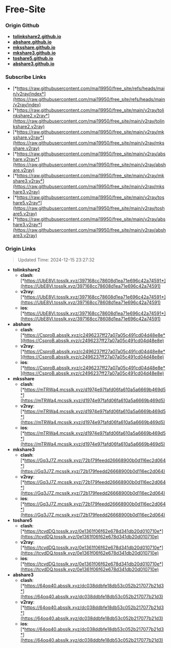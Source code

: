 # Free-Site

### Origin Github

- [**tolinkshare2.github.io**](https://github.com/tolinkshare2/tolinkshare2.github.io)
- [**abshare.github.io**](https://github.com/abshare/abshare.github.io)
- [**mksshare.github.io**](https://github.com/mksshare/mksshare.github.io)
- [**mkshare3.github.io**](https://github.com/mkshare3/mkshare3.github.io)
- [**toshare5.github.io**](https://github.com/toshare5/toshare5.github.io)
- [**abshare3.github.io**](https://github.com/abshare3/abshare3.github.io)

### Subscribe Links

- [*https://raw.githubusercontent.com/mai19950/free_site/refs/heads/main/v2ray/index*](https://raw.githubusercontent.com/mai19950/free_site/refs/heads/main/v2ray/index)
- [*https://raw.githubusercontent.com/mai19950/free_site/main/v2ray/tolinkshare2.v2ray*](https://raw.githubusercontent.com/mai19950/free_site/main/v2ray/tolinkshare2.v2ray)
- [*https://raw.githubusercontent.com/mai19950/free_site/main/v2ray/mksshare.v2ray*](https://raw.githubusercontent.com/mai19950/free_site/main/v2ray/mksshare.v2ray)
- [*https://raw.githubusercontent.com/mai19950/free_site/main/v2ray/abshare.v2ray*](https://raw.githubusercontent.com/mai19950/free_site/main/v2ray/abshare.v2ray)
- [*https://raw.githubusercontent.com/mai19950/free_site/main/v2ray/mkshare3.v2ray*](https://raw.githubusercontent.com/mai19950/free_site/main/v2ray/mkshare3.v2ray)
- [*https://raw.githubusercontent.com/mai19950/free_site/main/v2ray/toshare5.v2ray*](https://raw.githubusercontent.com/mai19950/free_site/main/v2ray/toshare5.v2ray)
- [*https://raw.githubusercontent.com/mai19950/free_site/main/v2ray/abshare3.v2ray*](https://raw.githubusercontent.com/mai19950/free_site/main/v2ray/abshare3.v2ray)

### Origin Links

> Updated Time: 2024-12-15 23:27:32

- **tolinkshare2**
  - **clash**: [*https://UbE8Vl.tosslk.xyz/397168cc78608d1ea71e696c42a74591*](https://UbE8Vl.tosslk.xyz/397168cc78608d1ea71e696c42a74591)
  - **v2ray**: [*https://UbE8Vl.tosslk.xyz/397168cc78608d1ea71e696c42a74591*](https://UbE8Vl.tosslk.xyz/397168cc78608d1ea71e696c42a74591)
  - **ios**: [*https://UbE8Vl.tosslk.xyz/397168cc78608d1ea71e696c42a74591*](https://UbE8Vl.tosslk.xyz/397168cc78608d1ea71e696c42a74591)
- **abshare**
  - **clash**: [*https://CsproB.absslk.xyz/c2496237ff27a07a05c491cd04d48e8e*](https://CsproB.absslk.xyz/c2496237ff27a07a05c491cd04d48e8e)
  - **v2ray**: [*https://CsproB.absslk.xyz/c2496237ff27a07a05c491cd04d48e8e*](https://CsproB.absslk.xyz/c2496237ff27a07a05c491cd04d48e8e)
  - **ios**: [*https://CsproB.absslk.xyz/c2496237ff27a07a05c491cd04d48e8e*](https://CsproB.absslk.xyz/c2496237ff27a07a05c491cd04d48e8e)
- **mksshare**
  - **clash**: [*https://mTRWa4.mcsslk.xyz/d1974e97fafd06fa610a5a6669b469d5*](https://mTRWa4.mcsslk.xyz/d1974e97fafd06fa610a5a6669b469d5)
  - **v2ray**: [*https://mTRWa4.mcsslk.xyz/d1974e97fafd06fa610a5a6669b469d5*](https://mTRWa4.mcsslk.xyz/d1974e97fafd06fa610a5a6669b469d5)
  - **ios**: [*https://mTRWa4.mcsslk.xyz/d1974e97fafd06fa610a5a6669b469d5*](https://mTRWa4.mcsslk.xyz/d1974e97fafd06fa610a5a6669b469d5)
- **mkshare3**
  - **clash**: [*https://Gq3J7Z.mcsslk.xyz/72b179feedd26668900b0d116ec2d064*](https://Gq3J7Z.mcsslk.xyz/72b179feedd26668900b0d116ec2d064)
  - **v2ray**: [*https://Gq3J7Z.mcsslk.xyz/72b179feedd26668900b0d116ec2d064*](https://Gq3J7Z.mcsslk.xyz/72b179feedd26668900b0d116ec2d064)
  - **ios**: [*https://Gq3J7Z.mcsslk.xyz/72b179feedd26668900b0d116ec2d064*](https://Gq3J7Z.mcsslk.xyz/72b179feedd26668900b0d116ec2d064)
- **toshare5**
  - **clash**: [*https://tcvdDQ.tosslk.xyz/0e1361f06f62e678d341db20d010710e*](https://tcvdDQ.tosslk.xyz/0e1361f06f62e678d341db20d010710e)
  - **v2ray**: [*https://tcvdDQ.tosslk.xyz/0e1361f06f62e678d341db20d010710e*](https://tcvdDQ.tosslk.xyz/0e1361f06f62e678d341db20d010710e)
  - **ios**: [*https://tcvdDQ.tosslk.xyz/0e1361f06f62e678d341db20d010710e*](https://tcvdDQ.tosslk.xyz/0e1361f06f62e678d341db20d010710e)
- **abshare3**
  - **clash**: [*https://64oq40.absslk.xyz/dc038ddbfe18db53c052b217077b21d3*](https://64oq40.absslk.xyz/dc038ddbfe18db53c052b217077b21d3)
  - **v2ray**: [*https://64oq40.absslk.xyz/dc038ddbfe18db53c052b217077b21d3*](https://64oq40.absslk.xyz/dc038ddbfe18db53c052b217077b21d3)
  - **ios**: [*https://64oq40.absslk.xyz/dc038ddbfe18db53c052b217077b21d3*](https://64oq40.absslk.xyz/dc038ddbfe18db53c052b217077b21d3)
